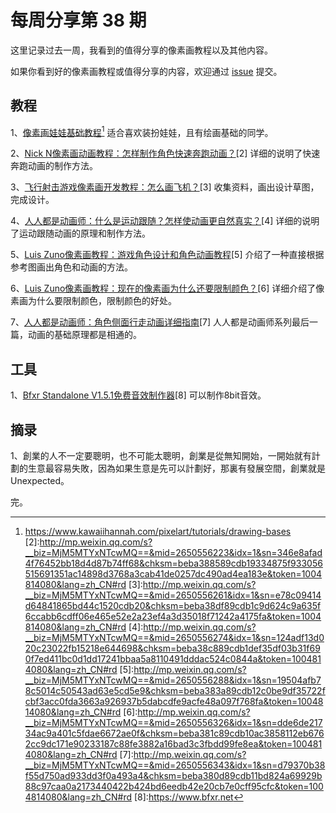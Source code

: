 # 每周分享第 38 期

这里记录过去一周，我看到的值得分享的像素画教程以及其他内容。

如果你看到好的像素画教程或值得分享的内容，欢迎通过 [issue](https://github.com/pixel32/Weekly_PixelartTutorials/issues) 提交。

## 教程
1、[像素画娃娃基础教程](https://www.kawaiihannah.com/pixelart/tutorials/drawing-bases)[^1]
适合喜欢装扮娃娃，且有绘画基础的同学。

2、[Nick N像素画动画教程：怎样制作角色快速奔跑动画？](http://mp.weixin.qq.com/s?__biz=MjM5MTYxNTcwMQ==&mid=2650556223&idx=1&sn=346e8afad4f76452bb18d4d87b74ff68&chksm=beba388589cdb19334875f933056515691351ac14898d3768a3cab41de0257dc490ad4ea183e&token=1004814080&lang=zh_CN#rd)[2]
详细的说明了快速奔跑动画的制作方法。

3、[飞行射击游戏像素画开发教程：怎么画飞机？](http://mp.weixin.qq.com/s?__biz=MjM5MTYxNTcwMQ==&mid=2650556261&idx=1&sn=e78c09414d64841865bd44c1520cdb20&chksm=beba38df89cdb1c9d624c9a635f6ccabb6cdff06e465e52e2a23ef4a3d35018f71242a4175fa&token=1004814080&lang=zh_CN#rd)[3]
收集资料，画出设计草图，完成设计。

4、[人人都是动画师：什么是运动跟随？怎样使动画更自然真实？](http://mp.weixin.qq.com/s?__biz=MjM5MTYxNTcwMQ==&mid=2650556274&idx=1&sn=124adf13d020c23022fb15218e644698&chksm=beba38c889cdb1def35df03b31f690f7ed411bc0d1dd17241bbaa5a8110491dddac524c0844a&token=1004814080&lang=zh_CN#rd)[4]
详细的说明了运动跟随动画的原理和制作方法。

5、[Luis Zuno像素画教程：游戏角色设计和角色动画教程](http://mp.weixin.qq.com/s?__biz=MjM5MTYxNTcwMQ==&mid=2650556288&idx=1&sn=19504afb78c5014c50543ad63e5cd5e9&chksm=beba383a89cdb12c0be9df35722fcbf3acc0fda3663a926937b5dabcdfe9acfe48a097f768fa&token=1004814080&lang=zh_CN#rd)[5]
介绍了一种直接根据参考图画出角色和动画的方法。

6、[Luis Zuno像素画教程：现在的像素画为什么还要限制颜色？](http://mp.weixin.qq.com/s?__biz=MjM5MTYxNTcwMQ==&mid=2650556326&idx=1&sn=dde6de21734ac9a401c5fdae6672ae0f&chksm=beba381c89cdb10ac3858112eb6762cc9dc171e90233187c88fe3882a16bad3c3fbdd99fe8ea&token=1004814080&lang=zh_CN#rd)[6]
详细介绍了像素画为什么要限制颜色，限制颜色的好处。

7、[人人都是动画师：角色侧面行走动画详细指南](http://mp.weixin.qq.com/s?__biz=MjM5MTYxNTcwMQ==&mid=2650556343&idx=1&sn=d79370b38f55d750ad933dd3f0a493a4&chksm=beba380d89cdb11bd824a69929b88c97caa0a2173440422b424bd6eedb42e20cb7e0cff95cfc&token=1004814080&lang=zh_CN#rd)[7]
人人都是动画师系列最后一篇，动画的基础原理都是相通的。

## 工具
1、[Bfxr Standalone V1.5.1免费音效制作器](https://www.bfxr.net/)[8]
可以制作8bit音效。

## 摘录
1、創業的人不一定要聰明，也不可能太聰明，創業是從無知開始，一開始就有計劃的生意最容易失敗，因為如果生意是先可以計劃好，那裏有發展空間，創業就是Unexpected。

完。
[^1]:https://www.kawaiihannah.com/pixelart/tutorials/drawing-bases
[2]:http://mp.weixin.qq.com/s?__biz=MjM5MTYxNTcwMQ==&mid=2650556223&idx=1&sn=346e8afad4f76452bb18d4d87b74ff68&chksm=beba388589cdb19334875f933056515691351ac14898d3768a3cab41de0257dc490ad4ea183e&token=1004814080&lang=zh_CN#rd
[3]:http://mp.weixin.qq.com/s?__biz=MjM5MTYxNTcwMQ==&mid=2650556261&idx=1&sn=e78c09414d64841865bd44c1520cdb20&chksm=beba38df89cdb1c9d624c9a635f6ccabb6cdff06e465e52e2a23ef4a3d35018f71242a4175fa&token=1004814080&lang=zh_CN#rd
[4]:http://mp.weixin.qq.com/s?__biz=MjM5MTYxNTcwMQ==&mid=2650556274&idx=1&sn=124adf13d020c23022fb15218e644698&chksm=beba38c889cdb1def35df03b31f690f7ed411bc0d1dd17241bbaa5a8110491dddac524c0844a&token=1004814080&lang=zh_CN#rd
[5]:http://mp.weixin.qq.com/s?__biz=MjM5MTYxNTcwMQ==&mid=2650556288&idx=1&sn=19504afb78c5014c50543ad63e5cd5e9&chksm=beba383a89cdb12c0be9df35722fcbf3acc0fda3663a926937b5dabcdfe9acfe48a097f768fa&token=1004814080&lang=zh_CN#rd
[6]:http://mp.weixin.qq.com/s?__biz=MjM5MTYxNTcwMQ==&mid=2650556326&idx=1&sn=dde6de21734ac9a401c5fdae6672ae0f&chksm=beba381c89cdb10ac3858112eb6762cc9dc171e90233187c88fe3882a16bad3c3fbdd99fe8ea&token=1004814080&lang=zh_CN#rd
[7]:http://mp.weixin.qq.com/s?__biz=MjM5MTYxNTcwMQ==&mid=2650556343&idx=1&sn=d79370b38f55d750ad933dd3f0a493a4&chksm=beba380d89cdb11bd824a69929b88c97caa0a2173440422b424bd6eedb42e20cb7e0cff95cfc&token=1004814080&lang=zh_CN#rd
[8]:https://www.bfxr.net